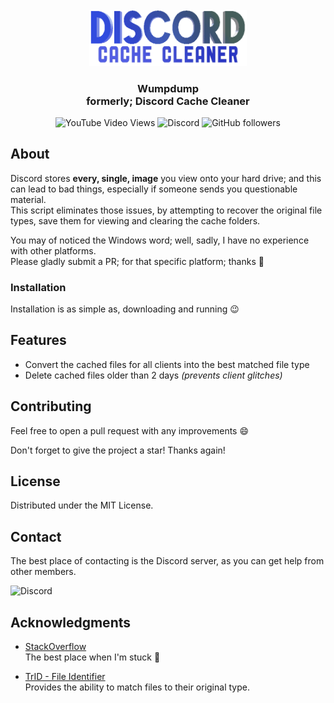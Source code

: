<br />
<div align="center">
    <img src="https://github.com/danielytuk/Discord-Cache-Cleaner/blob/main/dcc-wordmark.png?raw=true" alt="wumpdump" width="50%">

  <h3 align="center">Wumpdump<br />formerly; Discord Cache Cleaner</h3>
  
  <a style="text-decoration: none;" href="https://youtu.be/ZIfhx-Qi8xo">
    <img alt="YouTube Video Views" src="https://img.shields.io/youtube/views/ZIfhx-Qi8xo?label=watch%20showcase&style=for-the-badge">
  </a>
  <a style="text-decoration: none;" href="https://dytuk.media/discord">
    <img alt="Discord" src="https://img.shields.io/discord/851468794890158080?color=5865f2&label=%20Support&logo=discord&logoColor=white&style=for-the-badge">
  </a>
  <a style="text-decoration: none;" href="https://youtu.be/ZIfhx-Qi8xo">
    <img alt="GitHub followers" src="https://img.shields.io/github/followers/danielytuk?style=for-the-badge">
  </a>
</div>

## About
Discord stores **every, single, image** you view onto your hard drive; and this can lead to bad things, especially if someone sends you questionable material.<br />This script eliminates those issues, by attempting to recover the original file types, save them for viewing and clearing the cache folders.

You may of noticed the Windows word; well, sadly, I have no experience with other platforms.<br />Please gladly submit a PR; for that specific platform; thanks 💖

### Installation

Installation is as simple as, downloading and running 😉

## Features

- Convert the cached files for all clients into the best matched file type
- Delete cached files older than 2 days *(prevents client glitches)*

## Contributing

Feel free to open a pull request with any improvements 😄

Don't forget to give the project a star! Thanks again!

## License

Distributed under the MIT License.

## Contact
The best place of contacting is the Discord server, as you can get help from other members.

<a style="text-decoration: none;" href="https://dytuk.media/discord">
    <img alt="Discord" src="https://img.shields.io/discord/851468794890158080?color=5865f2&label=%20Support&logo=discord&logoColor=white&style=for-the-badge">
</a>

## Acknowledgments

* [StackOverflow](https://stackoverflow.com/questions/tagged/batch-file)<br />The best place when I'm stuck 🤣

* [TrID - File Identifier](https://mark0.net/soft-trid-e.html)<br />Provides the ability to match files to their original type.
